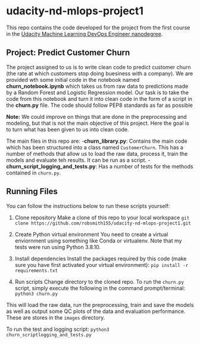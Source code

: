 # udacity-nd-mlops-project1
This repo contains the code developed for the project from the first course in the [Udacity Machine Learning DevOps Engineer nanodegree](https://www.udacity.com/course/machine-learning-dev-ops-engineer-nanodegree--nd0821).

## Project: Predict Customer Churn
The project assigned to us is to write clean code to predict customer churn (the rate at which customers stop doing buesiness with a company). We are provided wth some initial code in the notebook named **churn_notebook.ipynb** which takes us from raw data to predictions made by a Random Forest and Logistic Regression model. Our task is to take the code from this notebook and turn it into clean code in the form of a script in the **churn.py** file. The code should follow PEP8 standards as far as possible

**Note:** We could improve on things that are done in the preprocessing and modeling, but that is not the main objective of this project. Here the goal is to turn what has been given to us into clean code.

The main files in this repo are:
-**churn_library.py**: Contains the main code which has been structured into a class named `CustomerChurn`. This has a number of methods that allow us to load the raw data, process it, train the models and evaluate teh results. It can be run as a script.
-**churn_script_logging_and_tests.py**: Has a number of tests for the methods contained in `churn.py`.

## Running Files
You can follow the instructions below to run these scripts yourself:

1. Clone repository
Make a clone of this repo to your local workspace
`git clone https://github.com/robsmith155/udacity-nd-mlops-project1.git`

2. Create Python virtual environment
You need to create a virtual enviornment using something like Conda or virtualenv. Note that my tests were run using Python 3.8.10.

3. Install dependencies
Install the packages required by this code (make sure you have first activated your virtual environment):
`pip install -r requirements.txt`

4. Run scripts
Change directory to the cloned repo. To run the `churn.py` script, simply execute the following in the command prompt/terminal:
`python3 churn.py`

This will load the raw data, run the preprocessing, train and save the models as well as output some QC plots of the data and evaluation performance. These are stores in the `images` directory.

To run the test and logging script:
`python3 churn_scriptlogging_and_tests.py`


